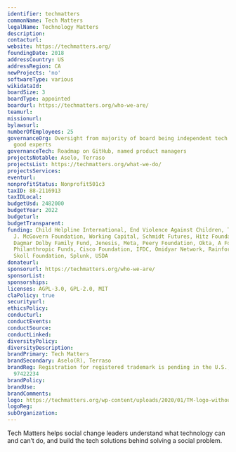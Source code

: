 ```yaml
---
identifier: techmatters
commonName: Tech Matters
legalName: Technology Matters
description:
contacturl:
website: https://techmatters.org/
foundingDate: 2018
addressCountry: US
addressRegion: CA
newProjects: 'no'
softwareType: various
wikidataId:
boardSize: 3
boardType: appointed
boardurl: https://techmatters.org/who-we-are/
teamurl:
missionurl:
bylawsurl:
numberOfEmployees: 25
governanceOrg: Oversight from majority of board being independent tech for social
  good experts
governanceTech: Roadmap on GitHub, named product managers
projectsNotable: Aselo, Terraso
projectsList: https://techmatters.org/what-we-do/
projectsServices:
eventurl:
nonprofitStatus: Nonprofit501c3
taxID: 88-2116913
taxIDLocal:
budgetUsd: 2482000
budgetYear: 2022
budgeturl:
budgetTransparent:
funding: Child Helpline International, End Violence Against Children, Twilio, Patrick
  J. McGovern Foundation, Working Capital, Schmidt Futures, Hitz Foundation, Ray and
  Dagmar Dolby Family Fund, Jenesis, Meta, Peery Foundation, Okta, A Foundation of
  Philanthropic Funds, Cisco Foundation, IFDC, Omidyar Network, Rainforest Alliance,
  Skoll Foundation, Splunk, USDA
donateurl:
sponsorurl: https://techmatters.org/who-we-are/
sponsorList:
sponsorships:
licenses: AGPL-3.0, GPL-2.0, MIT
claPolicy: true
securityurl:
ethicsPolicy:
conducturl:
conductEvents:
conductSource:
conductLinked:
diversityPolicy:
diversityDescription:
brandPrimary: Tech Matters
brandSecondary: Aselo(R), Terraso
brandReg: Registration for registered trademark is pending in the U.S., serial number
  97422234
brandPolicy:
brandUse:
brandComments:
logo: https://techmatters.org/wp-content/uploads/2020/01/TM-logo-without-tagline-310-x-85.png
logoReg:
subOrganization:
---
```


Tech Matters helps social change leaders understand what technology can and can’t do, and build the tech solutions behind solving a social problem.
